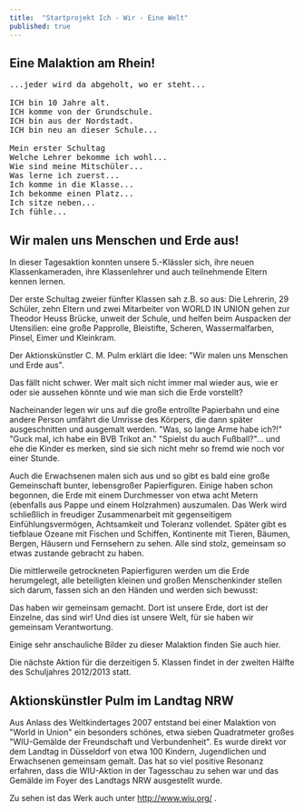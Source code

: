 ```yaml
---
title:  "Startprojekt Ich - Wir - Eine Welt"
published: true
---
```



## Eine Malaktion am Rhein!

<pre>
...jeder wird da abgeholt, wo er steht...

ICH bin 10 Jahre alt.
ICH komme von der Grundschule.
ICH bin aus der Nordstadt.
ICH bin neu an dieser Schule...

Mein erster Schultag
Welche Lehrer bekomme ich wohl...
Wie sind meine Mitsch&uuml;ler...
Was lerne ich zuerst... 
Ich komme in die Klasse...
Ich bekomme einen Platz...
Ich sitze neben...
Ich f&uuml;hle... 
</pre>

## Wir malen uns Menschen und Erde aus!

In dieser Tagesaktion konnten unsere 5.-Kl&auml;ssler sich, ihre neuen Klassenkameraden, ihre Klassenlehrer und auch teilnehmende Eltern kennen lernen.

Der erste Schultag zweier f&uuml;nfter Klassen sah z.B. so aus: Die Lehrerin, 29 Sch&uuml;ler, zehn Eltern und zwei Mitarbeiter von WORLD IN UNION gehen zur Theodor Heuss Br&uuml;cke, unweit der Schule, und helfen beim Auspacken der Utensilien: eine gro&szlig;e Papprolle, Bleistifte, Scheren, Wassermalfarben, Pinsel, Eimer und Kleinkram.

Der Aktionsk&uuml;nstler C. M. Pulm erkl&auml;rt die Idee: "Wir malen uns Menschen und Erde aus". 

Das f&auml;llt nicht schwer. Wer malt sich nicht immer mal wieder aus, wie er oder sie aussehen k&ouml;nnte und wie man sich die Erde vorstellt? 

Nacheinander legen wir uns auf die gro&szlig;e entrollte Papierbahn und eine andere Person umf&auml;hrt die Umrisse des K&ouml;rpers, die dann sp&auml;ter ausgeschnitten und ausgemalt werden. "Was, so lange Arme habe ich?!" "Guck mal, ich habe ein BVB Trikot an." "Spielst du auch Fu&szlig;ball?"... und ehe die Kinder es merken, sind sie sich nicht mehr so fremd wie noch vor einer Stunde.

Auch die Erwachsenen malen sich aus und so gibt es bald eine gro&szlig;e Gemeinschaft bunter, lebensgro&szlig;er Papierfiguren. Einige haben schon begonnen, die Erde mit einem Durchmesser von etwa acht Metern (ebenfalls aus Pappe und einem Holzrahmen) auszumalen. Das Werk wird schlie&szlig;lich in freudiger Zusammenarbeit mit gegenseitigem Einf&uuml;hlungsverm&ouml;gen, Achtsamkeit und Toleranz vollendet. Sp&auml;ter gibt es tiefblaue Ozeane mit Fischen und Schiffen, Kontinente mit Tieren, B&auml;umen, Bergen, H&auml;usern und Fernsehern zu sehen. Alle sind stolz, gemeinsam so etwas zustande gebracht zu haben.

Die mittlerweile getrockneten Papierfiguren werden um die Erde herumgelegt, alle beteiligten kleinen und gro&szlig;en Menschenkinder stellen sich darum, fassen sich an den H&auml;nden und werden sich bewusst: 

Das haben wir gemeinsam gemacht. Dort ist unsere Erde, dort ist der Einzelne, das sind wir! Und dies ist unsere Welt, f&uuml;r sie haben wir gemeinsam Verantwortung.

Einige sehr anschauliche Bilder zu dieser Malaktion finden Sie auch hier. 

Die n&auml;chste Aktion f&uuml;r die derzeitigen 5. Klassen findet in der zweiten H&auml;lfte des Schuljahres 2012/2013 statt. 

## Aktionsk&uuml;nstler Pulm im Landtag NRW

Aus Anlass des Weltkindertages 2007 entstand bei einer Malaktion von "World in Union" ein besonders sch&ouml;nes, etwa sieben Quadratmeter gro&szlig;es "WIU-Gem&auml;lde der Freundschaft und Verbundenheit". Es wurde direkt vor dem Landtag in D&uuml;sseldorf von etwa 100 Kindern, Jugendlichen und Erwachsenen gemeinsam gemalt. Das hat so viel positive Resonanz erfahren, dass die WIU-Aktion in der Tagesschau zu sehen war und das Gem&auml;lde im Foyer des Landtags NRW ausgestellt wurde.

Zu sehen ist das Werk auch unter http://www.wiu.org/ . 


